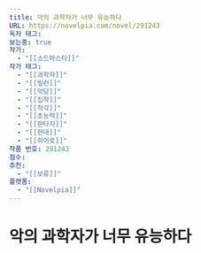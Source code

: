 ```yaml
---
title: 악의 과학자가 너무 유능하다
URL: https://novelpia.com/novel/291243
독자 태그: 
보는중: true
작가:
  - "[[소드마스타]]"
작가 태그:
  - "[[과학자]]"
  - "[[빌런]]"
  - "[[악당]]"
  - "[[집착]]"
  - "[[착각]]"
  - "[[초능력]]"
  - "[[판타지]]"
  - "[[현대]]"
  - "[[히어로]]"
작품 번호: 291243
점수: 
추천:
  - "[[보류]]"
플랫폼:
  - "[[Novelpia]]"
---
```


# 악의 과학자가 너무 유능하다
